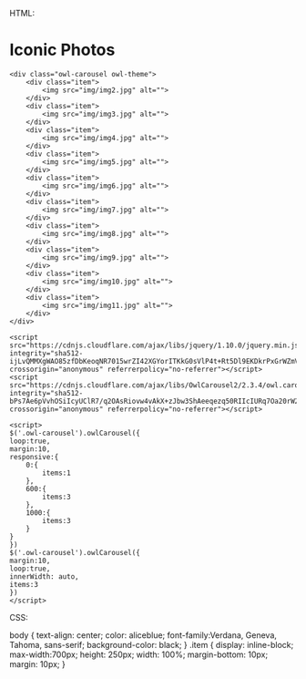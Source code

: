 HTML:

<!DOCTYPE html>
<html lang="en">
<head>
    <meta charset="UTF-8">
    <meta http-equiv="X-UA-Compatible" content="IE=edge">
    <meta name="viewport" content="width=device-width, initial-scale=1.0">
    <link rel="stylesheet" href="style.css">
    <link rel="stylesheet" href="https://cdnjs.cloudflare.com/ajax/libs/OwlCarousel2/2.3.4/assets/owl.carousel.min.css" integrity="sha512-tS3S5qG0BlhnQROyJXvNjeEM4UpMXHrQfTGmbQ1gKmelCxlSEBUaxhRBj/EFTzpbP4RVSrpEikbmdJobCvhE3g==" crossorigin="anonymous" referrerpolicy="no-referrer" />
    <link rel="stylesheet" href="https://cdnjs.cloudflare.com/ajax/libs/OwlCarousel2/2.3.4/assets/owl.theme.default.min.css" integrity="sha512-sMXtMNL1zRzolHYKEujM2AqCLUR9F2C4/05cdbxjjLSRvMQIciEPCQZo++nk7go3BtSuK9kfa/s+a4f4i5pLkw==" crossorigin="anonymous" referrerpolicy="no-referrer" />
    <title>Slides</title>
</head>
<body>
    <h1>Iconic Photos</h1>

    <div class="owl-carousel owl-theme">
        <div class="item">
            <img src="img/img2.jpg" alt="">
        </div>
        <div class="item">
            <img src="img/img3.jpg" alt="">
        </div>
        <div class="item">
            <img src="img/img4.jpg" alt="">
        </div>
        <div class="item">
            <img src="img/img5.jpg" alt="">
        </div>
        <div class="item">
            <img src="img/img6.jpg" alt="">
        </div>
        <div class="item">
            <img src="img/img7.jpg" alt="">
        </div>
        <div class="item">
            <img src="img/img8.jpg" alt="">
        </div>
        <div class="item">
            <img src="img/img9.jpg" alt="">
        </div>
        <div class="item">
            <img src="img/img10.jpg" alt="">
        </div>
        <div class="item">
            <img src="img/img11.jpg" alt="">
        </div>
    </div>

    <script src="https://cdnjs.cloudflare.com/ajax/libs/jquery/1.10.0/jquery.min.js" integrity="sha512-ijLvQMMXgWAO85zfDbKeoqNR7015wrZI42XGYorITKkG0sVlP4t+Rt5Dl9EKDkrPxGrWZmVCUW5oIXkVOrnCiw==" crossorigin="anonymous" referrerpolicy="no-referrer"></script>
    <script src="https://cdnjs.cloudflare.com/ajax/libs/OwlCarousel2/2.3.4/owl.carousel.min.js" integrity="sha512-bPs7Ae6pVvhOSiIcyUClR7/q2OAsRiovw4vAkX+zJbw3ShAeeqezq50RIIcIURq7Oa20rW2n2q+fyXBNcU9lrw==" crossorigin="anonymous" referrerpolicy="no-referrer"></script>

    <script>
    $('.owl-carousel').owlCarousel({
    loop:true,
    margin:10,
    responsive:{
        0:{
            items:1
        },
        600:{
            items:3
        },
        1000:{
            items:3
        }
    }
    })
    $('.owl-carousel').owlCarousel({
    margin:10,
    loop:true,
    innerWidth: auto,
    items:3
    })
    </script>

</body>
</html>

CSS:

body {
    text-align: center;
    color: aliceblue;
    font-family:Verdana, Geneva, Tahoma, sans-serif;
    background-color: black;
}
.item {
    display: inline-block;
    max-width:700px;
    height: 250px;
    width: 100%;
    margin-bottom: 10px;
    margin: 10px;
}